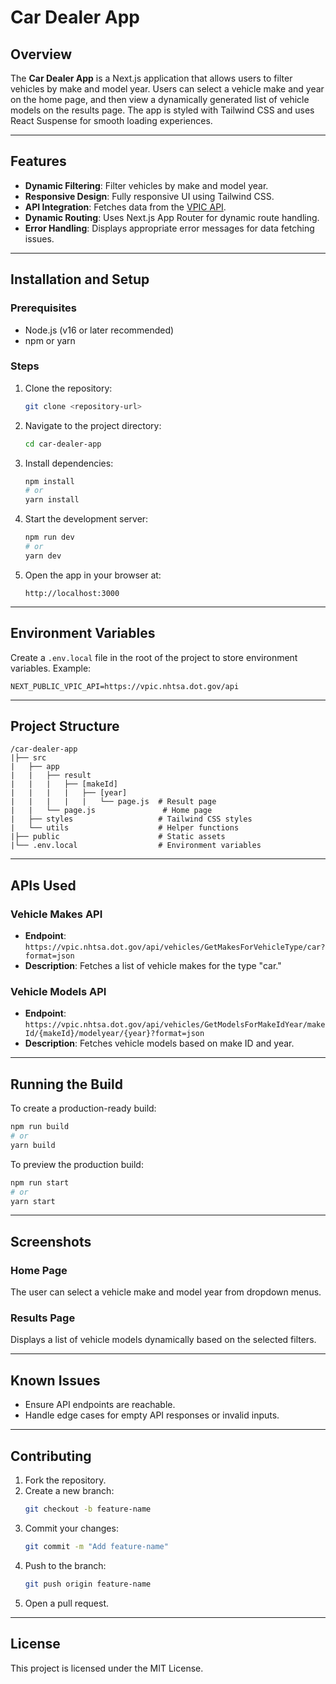 # Car Dealer App

## Overview
The **Car Dealer App** is a Next.js application that allows users to filter vehicles by make and model year. Users can select a vehicle make and year on the home page, and then view a dynamically generated list of vehicle models on the results page. The app is styled with Tailwind CSS and uses React Suspense for smooth loading experiences.

---

## Features
- **Dynamic Filtering**: Filter vehicles by make and model year.
- **Responsive Design**: Fully responsive UI using Tailwind CSS.
- **API Integration**: Fetches data from the [VPIC API](https://vpic.nhtsa.dot.gov/api/?ref=public_apis).
- **Dynamic Routing**: Uses Next.js App Router for dynamic route handling.
- **Error Handling**: Displays appropriate error messages for data fetching issues.

---

## Installation and Setup

### Prerequisites
- Node.js (v16 or later recommended)
- npm or yarn

### Steps
1. Clone the repository:
   ```bash
   git clone <repository-url>
   ```

2. Navigate to the project directory:
   ```bash
   cd car-dealer-app
   ```

3. Install dependencies:
   ```bash
   npm install
   # or
   yarn install
   ```

4. Start the development server:
   ```bash
   npm run dev
   # or
   yarn dev
   ```

5. Open the app in your browser at:
   ```
   http://localhost:3000
   ```

---

## Environment Variables

Create a `.env.local` file in the root of the project to store environment variables. Example:
```env
NEXT_PUBLIC_VPIC_API=https://vpic.nhtsa.dot.gov/api
```

---

## Project Structure

```
/car-dealer-app
|├── src
|   ├── app
|   |   ├── result
|   |   |   ├── [makeId]
|   |   |   |   ├── [year]
|   |   |   |   |   └── page.js  # Result page
|   |   └── page.js               # Home page
|   ├── styles                   # Tailwind CSS styles
|   └── utils                    # Helper functions
|├── public                      # Static assets
|└── .env.local                  # Environment variables
```

---

## APIs Used

### Vehicle Makes API
- **Endpoint**: `https://vpic.nhtsa.dot.gov/api/vehicles/GetMakesForVehicleType/car?format=json`
- **Description**: Fetches a list of vehicle makes for the type "car."

### Vehicle Models API
- **Endpoint**: `https://vpic.nhtsa.dot.gov/api/vehicles/GetModelsForMakeIdYear/makeId/{makeId}/modelyear/{year}?format=json`
- **Description**: Fetches vehicle models based on make ID and year.

---

## Running the Build

To create a production-ready build:
```bash
npm run build
# or
yarn build
```

To preview the production build:
```bash
npm run start
# or
yarn start
```

---

## Screenshots

### Home Page
The user can select a vehicle make and model year from dropdown menus.

### Results Page
Displays a list of vehicle models dynamically based on the selected filters.

---

## Known Issues
- Ensure API endpoints are reachable.
- Handle edge cases for empty API responses or invalid inputs.

---

## Contributing
1. Fork the repository.
2. Create a new branch:
   ```bash
   git checkout -b feature-name
   ```
3. Commit your changes:
   ```bash
   git commit -m "Add feature-name"
   ```
4. Push to the branch:
   ```bash
   git push origin feature-name
   ```
5. Open a pull request.

---

## License
This project is licensed under the MIT License.

